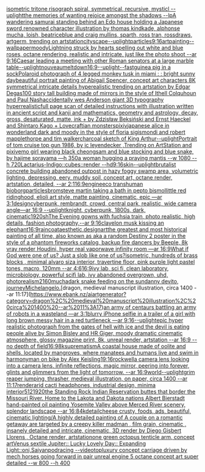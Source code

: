 [isometric tritone risograph spiral, symmetrical, recursive, mysticl --uplight](https://www.ebank.nz/aiartgenerator?category=isometric%20tritone%20risograph%20spiral%2C%20symmetrical%2C%20recursive%2C%20mysticl%20--uplight)[the memories of wanting rejoice amongst the shadows --lp](https://www.ebank.nz/aiartgenerator?category=the%20memories%20of%20wanting%20rejoice%20amongst%20the%20shadows%20--lp)[A wandering samurai standing behind an Edo house holding a Japanese sword,renowned character illustration by thomas kindkade, alphonse mucha, loish, beatriceblue and craig mullins, sparth, ross tran, rossdraws, artgerm, trending on artstation](https://www.ebank.nz/aiartgenerator?category=A%20wandering%20samurai%20standing%20behind%20an%20Edo%20house%20holding%20a%20Japanese%20sword%2Crenowned%20character%20illustration%20by%20thomas%20kindkade%2C%20alphonse%20mucha%2C%20loish%2C%20beatriceblue%20and%20craig%20mullins%2C%20sparth%2C%20ross%20tran%2C%20rossdraws%2C%20artgerm%2C%20trending%20on%20artstation)[cityscape](https://www.ebank.nz/aiartgenerator?category=cityscape)[--uplight](https://www.ebank.nz/aiartgenerator?category=--uplight)[particles](https://www.ebank.nz/aiartgenerator?category=particles)[9:16](https://www.ebank.nz/aiartgenerator?category=9%3A16)[art](https://www.ebank.nz/aiartgenerator?category=art)[painting](https://www.ebank.nz/aiartgenerator?category=painting)[--wallpaper](https://www.ebank.nz/aiartgenerator?category=--wallpaper)[moody](https://www.ebank.nz/aiartgenerator?category=moody)[Lightning struck by hearts spelling out white and blue roses, octane rendering, realistic and intricate, just like the photo shoot --ar 9:16](https://www.ebank.nz/aiartgenerator?category=Lightning%20struck%20by%20hearts%20spelling%20out%20white%20and%20blue%20roses%2C%20octane%20rendering%2C%20realistic%20and%20intricate%2C%20just%20like%20the%20photo%20shoot%20--ar%209%3A16)[Caesar leading a meeting with other Roman senators at a large marble table](https://www.ebank.nz/aiartgenerator?category=Caesar%20leading%20a%20meeting%20with%20other%20Roman%20senators%20at%20a%20large%20marble%20table)[--uplight](https://www.ebank.nz/aiartgenerator?category=--uplight)[nouveau](https://www.ebank.nz/aiartgenerator?category=nouveau)[meltdown](https://www.ebank.nz/aiartgenerator?category=meltdown)[16:9](https://www.ebank.nz/aiartgenerator?category=16%3A9)[--uplight](https://www.ebank.nz/aiartgenerator?category=--uplight)[--fast](https://www.ebank.nz/aiartgenerator?category=--fast)[guinea pig in a sock](https://www.ebank.nz/aiartgenerator?category=guinea%20pig%20in%20a%20sock)[Polaroid photograph of 4 legged monkey tusk in miami : : bright sunny day](https://www.ebank.nz/aiartgenerator?category=Polaroid%20photograph%20of%204%20legged%20monkey%20tusk%20in%20miami%20%3A%20%3A%20bright%20sunny%20day)[beautiful portrait painting of Abigail Spencer, concept art characters 8K symmetrical intricate details hyperealistic trending on artstation by Edgar Degas](https://www.ebank.nz/aiartgenerator?category=beautiful%20portrait%20painting%20of%20Abigail%20Spencer%2C%20concept%20art%20characters%208K%20symmetrical%20intricate%20details%20hyperealistic%20trending%20on%20artstation%20by%20Edgar%20Degas)[100 story tall building made of mirrors in the style of Ithell Colquhoun and Paul Nash](https://www.ebank.nz/aiartgenerator?category=100%20story%20tall%20building%20made%20of%20mirrors%20in%20the%20style%20of%20Ithell%20Colquhoun%20and%20Paul%20Nash)[accidentally wes Anderson giant  3D typography hyperrealistic](https://www.ebank.nz/aiartgenerator?category=accidentally%20wes%20Anderson%20giant%20%203D%20typography%20hyperrealistic)[full page scan of detailed instructions with illustration written in ancient script and kanji and mathematics, geometry and astrology, decay, gross, desaturated, matte, ink + by Zdzisław Beksiński and Ernst Haeckel and Shintaro Kago + Lovecraftian monsters](https://www.ebank.nz/aiartgenerator?category=full%20page%20scan%20of%20detailed%20instructions%20with%20illustration%20written%20in%20ancient%20script%20and%20kanji%20and%20mathematics%2C%20geometry%20and%20astrology%2C%20decay%2C%20gross%2C%20desaturated%2C%20matte%2C%20ink%20%2B%20by%20Zdzis%C5%82aw%20Beksi%C5%84ski%20and%20Ernst%20Haeckel%20and%20Shintaro%20Kago%20%2B%20Lovecraftian%20monsters)[pixiv](https://www.ebank.nz/aiartgenerator?category=pixiv)[japanese alice in wonderland dark and moody in the style of floria sigismondi and robert mapplethorpe and tim walker](https://www.ebank.nz/aiartgenerator?category=japanese%20alice%20in%20wonderland%20dark%20and%20moody%20in%20the%20style%20of%20floria%20sigismondi%20and%20robert%20mapplethorpe%20and%20tim%20walker)[charcoal sketch of King Arthur](https://www.ebank.nz/aiartgenerator?category=charcoal%20sketch%20of%20King%20Arthur)[--uplight](https://www.ebank.nz/aiartgenerator?category=--uplight)[Portrait of tom cruise top gun 1986, by jc leyendecker ,Trending on ArtStation and pixiv](https://www.ebank.nz/aiartgenerator?category=Portrait%20of%20tom%20cruise%20top%20gun%201986%2C%20by%20jc%20leyendecker%20%2CTrending%20on%20ArtStation%20and%20pixiv)[emo girl wearing black cheongsam and blue stocking and blue snake, by hajime sorayama —h 350](https://www.ebank.nz/aiartgenerator?category=emo%20girl%20wearing%20black%20cheongsam%20and%20blue%20stocking%20and%20blue%20snake%2C%20by%20hajime%20sorayama%20%E2%80%94h%20350)[a woman hugging a praying mantis --w 1080 --h 720](https://www.ebank.nz/aiartgenerator?category=a%20woman%20hugging%20a%20praying%20mantis%20--w%201080%20--h%20720)[Lactarius-Indigo::cubes::render --hd](https://www.ebank.nz/aiartgenerator?category=Lactarius-Indigo%3A%3Acubes%3A%3Arender%20--hd)[9:16](https://www.ebank.nz/aiartgenerator?category=9%3A16)[skin](https://www.ebank.nz/aiartgenerator?category=skin)[--uplight](https://www.ebank.nz/aiartgenerator?category=--uplight)[brutalist concrete building abandoned outpost in hazy foggy swamp area, volumetric lighting, depressing, eery, muddy soil, concept art, octane render, artstation, detailed, --ar 2:1](https://www.ebank.nz/aiartgenerator?category=brutalist%20concrete%20building%20abandoned%20outpost%20in%20hazy%20foggy%20swamp%20area%2C%20volumetric%20lighting%2C%20depressing%2C%20eery%2C%20muddy%20soil%2C%20concept%20art%2C%20octane%20render%2C%20artstation%2C%20detailed%2C%20--ar%202%3A1)[16:9](https://www.ebank.nz/aiartgenerator?category=16%3A9)[engine](https://www.ebank.nz/aiartgenerator?category=engine)[eco transhuman bioborg](https://www.ebank.nz/aiartgenerator?category=eco%20transhuman%20bioborg)[particles](https://www.ebank.nz/aiartgenerator?category=particles)[brom](https://www.ebank.nz/aiartgenerator?category=brom)[steve martin taking a bath in pepto bismol](https://www.ebank.nz/aiartgenerator?category=steve%20martin%20taking%20a%20bath%20in%20pepto%20bismol)[little red ridinghood, elioli art style, matte painting, cinematic, epic —ar 3:1](https://www.ebank.nz/aiartgenerator?category=little%20red%20ridinghood%2C%20elioli%20art%20style%2C%20matte%20painting%2C%20cinematic%2C%20epic%20%E2%80%94ar%203%3A1)[design](https://www.ebank.nz/aiartgenerator?category=design)[cyberpunk, rembrandt, crowd, central park, realistic, wide camera angle—ar 16:9 --uplight](https://www.ebank.nz/aiartgenerator?category=cyberpunk%2C%20rembrandt%2C%20crowd%2C%20central%20park%2C%20realistic%2C%20wide%20camera%20angle%E2%80%94ar%2016%3A9%20--uplight)[knight, cyberpunk, 1800s, dark, cinematic](https://www.ebank.nz/aiartgenerator?category=knight%2C%20cyberpunk%2C%201800s%2C%20dark%2C%20cinematic)[1920](https://www.ebank.nz/aiartgenerator?category=1920)[sh](https://www.ebank.nz/aiartgenerator?category=sh)[The Evening gowns with fuchsia train, photo realistic, high details, fashion photography,--ar 9:16](https://www.ebank.nz/aiartgenerator?category=The%20Evening%20gowns%20with%20fuchsia%20train%2C%20photo%20realistic%2C%20high%20details%2C%20fashion%20photography%2C--ar%209%3A16)[clay](https://www.ebank.nz/aiartgenerator?category=clay)[elon musk kissing an elephant](https://www.ebank.nz/aiartgenerator?category=elon%20musk%20kissing%20an%20elephant)[16:9](https://www.ebank.nz/aiartgenerator?category=16%3A9)[raincoat](https://www.ebank.nz/aiartgenerator?category=raincoat)[aesthetic](https://www.ebank.nz/aiartgenerator?category=aesthetic)[,design](https://www.ebank.nz/aiartgenerator?category=%2Cdesign)[art](https://www.ebank.nz/aiartgenerator?category=art)[the greatest and most historical painting of all time, also known as aka a random Destiny 2 poster in the style of a phantom fireworks catalog, backup fire dancers by Beeple, 8k vray render Houdini, hyper real vaporwave infinity room —ar 16:9](https://www.ebank.nz/aiartgenerator?category=the%20greatest%20and%20most%20historical%20painting%20of%20all%20time%2C%20also%20known%20as%20aka%20a%20random%20Destiny%202%20poster%20in%20the%20style%20of%20a%20phantom%20fireworks%20catalog%2C%20backup%20fire%20dancers%20by%20Beeple%2C%208k%20vray%20render%20Houdini%2C%20hyper%20real%20vaporwave%20infinity%20room%20%E2%80%94ar%2016%3A9)[What if God were one of us? Just a slob like one of us?](https://www.ebank.nz/aiartgenerator?category=What%20if%20God%20were%20one%20of%20us%3F%20Just%20a%20slob%20like%20one%20of%20us%3F)[isometric, hundreds of brass blocks , minimal alvaro siza interior, travertine floor, pink purple light pastel tones, macro, 120mm  --ar 4:6](https://www.ebank.nz/aiartgenerator?category=isometric%2C%20hundreds%20of%20brass%20blocks%20%2C%20minimal%20alvaro%20siza%20interior%2C%20travertine%20floor%2C%20pink%20purple%20light%20pastel%20tones%2C%20macro%2C%20120mm%20%20--ar%204%3A6)[16:9](https://www.ebank.nz/aiartgenerator?category=16%3A9)[ivy lab, sci fi, clean laboratory, microbiology, powerful scifi lab, ivy abandoned overgrown, uhd, photorealism](https://www.ebank.nz/aiartgenerator?category=ivy%20lab%2C%20sci%20fi%2C%20clean%20laboratory%2C%20microbiology%2C%20powerful%20scifi%20lab%2C%20ivy%20abandoned%20overgrown%2C%20uhd%2C%20photorealism)[](https://www.ebank.nz/aiartgenerator?category=)[2160](https://www.ebank.nz/aiartgenerator?category=2160)[mucha](https://www.ebank.nz/aiartgenerator?category=mucha)[dark snake feeding on the sun](https://www.ebank.nz/aiartgenerator?category=dark%20snake%20feeding%20on%20the%20sun)[danny devito, journey](https://www.ebank.nz/aiartgenerator?category=danny%20devito%2C%20journey)[Michelangelo.](https://www.ebank.nz/aiartgenerator?category=Michelangelo.)[dragon, medieval manuscript illustration, circa 1400 --ar 11:17](https://www.ebank.nz/aiartgenerator?category=dragon%2C%20medieval%20manuscript%20illustration%2C%20circa%201400%20--ar%2011%3A17)[an army of centaurs battling an army of robots in a wasteland —ar 3:1](https://www.ebank.nz/aiartgenerator?category=an%20army%20of%20centaurs%20battling%20an%20army%20of%20robots%20in%20a%20wasteland%20%E2%80%94ar%203%3A1)[blurry iPhone selfie in a trailer of a girl with long brown messy hair in a red turtleneck —ar 9:16](https://www.ebank.nz/aiartgenerator?category=blurry%20iPhone%20selfie%20in%20a%20trailer%20of%20a%20girl%20with%20long%20brown%20messy%20hair%20in%20a%20red%20turtleneck%20%E2%80%94ar%209%3A16)[--uplight](https://www.ebank.nz/aiartgenerator?category=--uplight)[epic hyper realistic photograph from the gates of hell with ice and the devil is eating people alive by Simon Bisley and HR Giger, moody dramatic cinematic atmosphere, glossy magazine print, 8k, unreal render, artstation --ar 16:9 --no depth of field](https://www.ebank.nz/aiartgenerator?category=epic%20hyper%20realistic%20photograph%20from%20the%20gates%20of%20hell%20with%20ice%20and%20the%20devil%20is%20eating%20people%20alive%20by%20Simon%20Bisley%20and%20HR%20Giger%2C%20moody%20dramatic%20cinematic%20atmosphere%2C%20glossy%20magazine%20print%2C%208k%2C%20unreal%20render%2C%20artstation%20--ar%2016%3A9%20--no%20depth%20of%20field)[16:9](https://www.ebank.nz/aiartgenerator?category=16%3A9)[8k](https://www.ebank.nz/aiartgenerator?category=8k)[suprematism](https://www.ebank.nz/aiartgenerator?category=suprematism)[A coastal house made of oolite and shells, located by mangroves, where manatees and humans live and swim in harmony](https://www.ebank.nz/aiartgenerator?category=A%20coastal%20house%20made%20of%20oolite%20and%20shells%2C%20located%20by%20mangroves%2C%20where%20manatees%20and%20humans%20live%20and%20swim%20in%20harmony)[man on bike by Alex Keisling](https://www.ebank.nz/aiartgenerator?category=man%20on%20bike%20by%20Alex%20Keisling)[1](https://www.ebank.nz/aiartgenerator?category=1)[9:16](https://www.ebank.nz/aiartgenerator?category=9%3A16)[rockwell](https://www.ebank.nz/aiartgenerator?category=rockwell)[a camera lens looking into a camera lens, infinite reflections, magic mirror, peering into forever, glints and glimmers from the light of tomorrow. --ar 16:9](https://www.ebank.nz/aiartgenerator?category=a%20camera%20lens%20looking%20into%20a%20camera%20lens%2C%20infinite%20reflections%2C%20magic%20mirror%2C%20peering%20into%20forever%2C%20glints%20and%20glimmers%20from%20the%20light%20of%20tomorrow.%20--ar%2016%3A9)[world](https://www.ebank.nz/aiartgenerator?category=world)[--uplight](https://www.ebank.nz/aiartgenerator?category=--uplight)[grim reaper jumping, thrasher, medieval illustration, on paper, circa 1400 --ar 11:17](https://www.ebank.nz/aiartgenerator?category=grim%20reaper%20jumping%2C%20thrasher%2C%20medieval%20illustration%2C%20on%20paper%2C%20circa%201400%20--ar%2011%3A17)[render](https://www.ebank.nz/aiartgenerator?category=render)[arid cacti headphones, industrial design, minima interior](https://www.ebank.nz/aiartgenerator?category=arid%20cacti%20headphones%2C%20industrial%20design%2C%20minima%20interior)[512](https://www.ebank.nz/aiartgenerator?category=512)[1920](https://www.ebank.nz/aiartgenerator?category=1920)[the Standing Rock Indian Reservation buttes that border the Missouri River. Home to the Lakota and Dakota nations Albert Bierstadt hand-painted oil painting Yosemite Valley above Merced River scenery, splendor landscape --ar 16:8](https://www.ebank.nz/aiartgenerator?category=the%20Standing%20Rock%20Indian%20Reservation%20buttes%20that%20border%20the%20Missouri%20River.%20Home%20to%20the%20Lakota%20and%20Dakota%20nations%20Albert%20Bierstadt%20hand-painted%20oil%20painting%20Yosemite%20Valley%20above%20Merced%20River%20scenery%2C%20splendor%20landscape%20--ar%2016%3A8)[4k](https://www.ebank.nz/aiartgenerator?category=4k)[detail](https://www.ebank.nz/aiartgenerator?category=detail)[cheese crusty, foods, ads, beautiful, cinematic lighting](https://www.ebank.nz/aiartgenerator?category=cheese%20crusty%2C%20foods%2C%20ads%2C%20beautiful%2C%20cinematic%20lighting)[/A highly detailed painting of A couple on a romantic getaway are targeted by a creepy killer madman  , film grain, cinematic , insanely detailed and intricate, cinematic, 3D render by Diego Gisbert Llorens , Octane render, artstation](https://www.ebank.nz/aiartgenerator?category=/A%20highly%20detailed%20painting%20of%20A%20couple%20on%20a%20romantic%20getaway%20are%20targeted%20by%20a%20creepy%20killer%20madman%20%20%2C%20film%20grain%2C%20cinematic%20%2C%20insanely%20detailed%20and%20intricate%2C%20cinematic%2C%203D%20render%20by%20Diego%20Gisbert%20Llorens%20%2C%20Octane%20render%2C%20artstation)[one green octopus tenticle arm, concept art](https://www.ebank.nz/aiartgenerator?category=one%20green%20octopus%20tenticle%20arm%2C%20concept%20art)[Venus sextile Jupiter:: Lucky Lovely Day:: Expanding Light::](https://www.ebank.nz/aiartgenerator?category=Venus%20sextile%20Jupiter%3A%3A%20Lucky%20Lovely%20Day%3A%3A%20Expanding%20Light%3A%3A)[oni,Saiyan](https://www.ebank.nz/aiartgenerator?category=oni%2CSaiyan)[podracing --video](https://www.ebank.nz/aiartgenerator?category=podracing%20--video)[top](https://www.ebank.nz/aiartgenerator?category=top)[luxury concept carriage driven by mech horses  going forward in pair unreal engine 5 octane  concept art super detailed   --w 800 --h 400](https://www.ebank.nz/aiartgenerator?category=luxury%20concept%20carriage%20driven%20by%20mech%20horses%20%20going%20forward%20in%20pair%20unreal%20engine%205%20octane%20%20concept%20art%20super%20detailed%20%20%20--w%20800%20--h%20400)